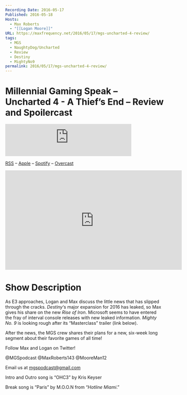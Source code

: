```yaml
---
Recording Date: 2016-05-17
Published: 2016-05-18
Hosts:
  - Max Roberts
  - "[[Logan Moore]]"
URL: https://maxfrequency.net/2016/05/17/mgs-uncharted-4-review/
tags:
  - MGS
  - NaughtyDog/Uncharted
  - Review
  - Destiny
  - MightyNo9
permalink: 2016/05/17/mgs-uncharted-4-review/
---
```

# Millennial Gaming Speak – Uncharted 4 - A Thief’s End – Review and Spoilercast

<iframe src="https://podcasters.spotify.com/pod/show/millennialgamingspeak/embed/episodes/Uncharted-4-A-Thiefs-End--Review-and-Spoilercast-e1adhsa/a-a6ts451" height="102px" width="400px" frameborder="0" scrolling="no"></iframe>

[RSS](https://anchor.fm/s/74aa3858/podcast/rss) – [Apple](https://podcasts.apple.com/us/podcast/episode-3-gdc-wrap-up/id1000915981?i=1000542222515) – [Spotify](https://open.spotify.com/episode/7wePXT4Bt22LWifVLx3n8y) – [Overcast](https://overcast.fm/+EtIgeWxEU)

<div class=iframe-container>
<iframe width="560" height="315" src="https://www.youtube-nocookie.com/embed/bGse4trXJcw?si=6p9NVF-sIZzSH4OK" title="YouTube video player" frameborder="0" allow="accelerometer; autoplay; clipboard-write; encrypted-media; gyroscope; picture-in-picture; web-share" allowfullscreen></iframe>
</div>

# Show Description

As E3 approaches, Logan and Max discuss the little news that has slipped through the cracks. *Destiny*‘s major expansion for 2016 has leaked, so Max gives his share on the new *Rise of Iron*. Microsoft seems to have entered the fray of interval console releases with new leaked information. *Mighty No. 9* is looking rough after its “Masterclass” trailer (link below).

After the news, the MGS crew shares their plans for a new, six-week long segment about their favorite games of all time!

Follow Max and Logan on Twitter!

@MGSpodcast
@MaxRoberts143
@MooreMan12

Email us at mgspodcast@gmail.com

Intro and Outro song is “OHC3” by Kris Keyser

Break song is “Paris” by M.O.O.N from “*Hotline Miami*.”